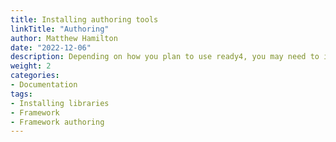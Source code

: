 ```yaml
---
title: Installing authoring tools
linkTitle: "Authoring"
author: Matthew Hamilton
date: "2022-12-06"
description: Depending on how you plan to use ready4, you may need to install some or all of its authoring tools.
weight: 2
categories: 
- Documentation
tags: 
- Installing libraries
- Framework
- Framework authoring
---
```




